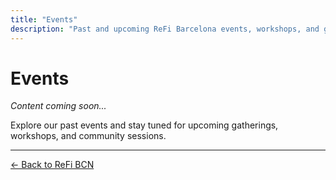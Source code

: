 ```yaml
---
title: "Events"
description: "Past and upcoming ReFi Barcelona events, workshops, and gatherings"
---
```


# Events

*Content coming soon...*

Explore our past events and stay tuned for upcoming gatherings, workshops, and community sessions.

---

[← Back to ReFi BCN](/refibcn)

